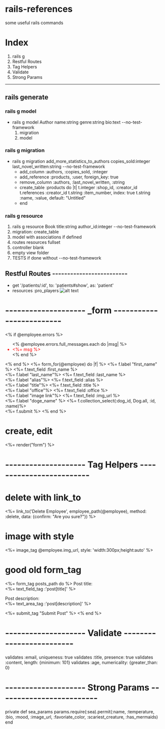 # rails-references
some useful rails commands

# Index
1. rails g
2. Restful Routes
3. Tag Helpers
4. Validate
5. Strong Params

---
## rails generate
### rails g model
* rails g model Author name:string genre:string bio:text --no-test-framework
  1. migration
  2. model
### rails g migration 
* rails g migration add_more_statistics_to_authors copies_sold:integer last_novel_written:string --no-test-framework
  * add_column :authors, :copies_sold, :integer
  * add_reference :products, :user, foreign_key: true
  * remove_column :authors, :last_novel_written, :string
  * create_table :products do |t|
    t.integer :shop_id, :creator_id
    t.references :creator_id
    t.string  :item_number, index: true
    t.string  :name, :value, default: "Untitled"
  * end
### rails g resource
  1. rails g resource Book title:string author_id:integer --no-test-framework
  2. migration: create_table
  3. model with associations if defined
  4. routes resources fullset
  5. controller blank
  6. empty view folder
  7. TESTS if done without --no-test-framework

## Restful Routes -------------------------
* get '/patients/:id', to: 'patients#show', as: 'patient'
* resources :pro_players
![alt text](https://i.stack.imgur.com/64uf4.png)

# -------------------- _form -------------------------
<% if @employee.errors %>
 <ul>
   <% @employee.errors.full_messages.each do |msg| %>
     <li style="color: red;"><%= msg %></li>
   <% end %>
 </ul>
<% end %>
<%= form_for(@employee) do |f| %>
    <%= f.label "first_name" %>
    <%= f.text_field :first_name %> <br>
    <%= f.label "last_name"%>
    <%= f.text_field :last_name %><br>
    <%= f.label "alias"%>
    <%= f.text_field :alias %><br>
    <%= f.label "title"%>
    <%= f.text_field :title %><br>
    <%= f.label "office"%>
    <%= f.text_field :office %><br>
    <%= f.label "image link"%>
    <%= f.text_field :img_url %><br>
    <%= f.label "doge_name" %>
    <%= f.collection_select(:dog_id, Dog.all, :id, :name)%> <br>
    <%= f.submit %>
<% end %>
  
# create, edit  
<%= render("form") %>

# -------------------- Tag Helpers -------------------------

# delete with link_to
<%= link_to('Delete Employee', employee_path(@employee), method: :delete, data: {confirm: "Are you sure?"}) %>

# image with style
<%= image_tag @employee.img_url, style: 'width:300px;height:auto' %>

# good old form_tag
<%= form_tag posts_path do %>
  <label>Post title:</label><br>
  <%= text_field_tag :'post[title]' %><br>

  <label>Post description:</label><br>
  <%= text_area_tag :'post[description]' %><br>

  <%= submit_tag "Submit Post" %>
<% end %>

# -------------------- Validate -------------------------
validates :email, uniqueness: true
validates :title, presence: true
validates :content, length: {minimum: 101}
validates :age, numericality: {greater_than: 0}

# -------------------- Strong Params -------------------------
private
 def sea_params
   params.require(:sea).permit(:name, :temperature, :bio, :mood, :image_url, :favoriate_color, :scariest_creature, :has_mermaids)
 end
